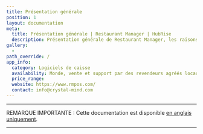 ```yaml
---
title: Présentation générale
position: 1
layout: documentation
meta:
  title: Présentation générale | Restaurant Manager | HubRise
  description: Présentation générale de Restaurant Manager, les raisons de connecter votre caisse à HubRise et liste des fonctionnalités de l'intégration avec HubRise.
gallery:
  -
path_override: /
app_info:
  category: Logiciels de caisse
  availability: Monde, vente et support par des revendeurs agréés locaux.
  price_range:
  website: https://www.rmpos.com/
  contact: info@crystal-mind.com
---
```


-----

REMARQUE IMPORTANTE : Cette documentation est disponible [en anglais uniquement](https://www.hubrise.com/fr/apps/restaurant-manager).

-----